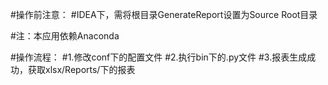 #操作前注意：
    #IDEA下，需将根目录GenerateReport设置为Source Root目录
    
#注：本应用依赖Anaconda

#操作流程：
    #1.修改conf下的配置文件
    #2.执行bin下的.py文件
    #3.报表生成成功，获取xlsx/Reports/下的报表
    
    


